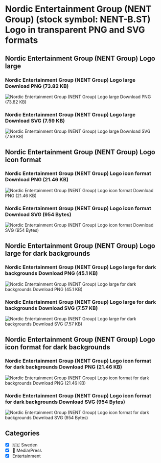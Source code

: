 # Nordic Entertainment Group (NENT Group) (stock symbol: NENT-B.ST) Logo in transparent PNG and SVG formats

## Nordic Entertainment Group (NENT Group) Logo large

### Nordic Entertainment Group (NENT Group) Logo large Download PNG (73.82 KB)

![Nordic Entertainment Group (NENT Group) Logo large Download PNG (73.82 KB)](/img/orig/NENT-B.ST_BIG-e6f51aff.png)

### Nordic Entertainment Group (NENT Group) Logo large Download SVG (7.59 KB)

![Nordic Entertainment Group (NENT Group) Logo large Download SVG (7.59 KB)](/img/orig/NENT-B.ST_BIG-f31d1bcd.svg)

## Nordic Entertainment Group (NENT Group) Logo icon format

### Nordic Entertainment Group (NENT Group) Logo icon format Download PNG (21.46 KB)

![Nordic Entertainment Group (NENT Group) Logo icon format Download PNG (21.46 KB)](/img/orig/NENT-B.ST-55ed595b.png)

### Nordic Entertainment Group (NENT Group) Logo icon format Download SVG (954 Bytes)

![Nordic Entertainment Group (NENT Group) Logo icon format Download SVG (954 Bytes)](/img/orig/NENT-B.ST-e3b3d5c9.svg)

## Nordic Entertainment Group (NENT Group) Logo large for dark backgrounds

### Nordic Entertainment Group (NENT Group) Logo large for dark backgrounds Download PNG (45.1 KB)

![Nordic Entertainment Group (NENT Group) Logo large for dark backgrounds Download PNG (45.1 KB)](/img/orig/NENT-B.ST_BIG.D-c1abe007.png)

### Nordic Entertainment Group (NENT Group) Logo large for dark backgrounds Download SVG (7.57 KB)

![Nordic Entertainment Group (NENT Group) Logo large for dark backgrounds Download SVG (7.57 KB)](/img/orig/NENT-B.ST_BIG.D-b327fb5f.svg)

## Nordic Entertainment Group (NENT Group) Logo icon format for dark backgrounds

### Nordic Entertainment Group (NENT Group) Logo icon format for dark backgrounds Download PNG (21.46 KB)

![Nordic Entertainment Group (NENT Group) Logo icon format for dark backgrounds Download PNG (21.46 KB)](/img/orig/NENT-B.ST.D-3de34e20.png)

### Nordic Entertainment Group (NENT Group) Logo icon format for dark backgrounds Download SVG (954 Bytes)

![Nordic Entertainment Group (NENT Group) Logo icon format for dark backgrounds Download SVG (954 Bytes)](/img/orig/NENT-B.ST.D-8d051eb0.svg)



## Categories
- [x] 🇸🇪 Sweden
- [x] 📰 Media/Press
- [x] Entertainment
